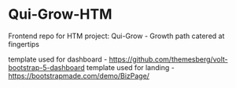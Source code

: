 # Qui-Grow-HTM

Frontend repo for HTM project: Qui-Grow - Growth path catered at fingertips

template used for dashboard - <https://github.com/themesberg/volt-bootstrap-5-dashboard>
template used for landing - <https://bootstrapmade.com/demo/BizPage/>
